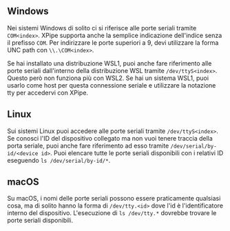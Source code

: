 ## Windows

Nei sistemi Windows di solito ci si riferisce alle porte seriali tramite `COM<index>`.
XPipe supporta anche la semplice indicazione dell'indice senza il prefisso `COM`.
Per indirizzare le porte superiori a 9, devi utilizzare la forma UNC path con `\\.\COM<index>`.

Se hai installato una distribuzione WSL1, puoi anche fare riferimento alle porte seriali dall'interno della distribuzione WSL tramite `/dev/ttyS<index>`.
Questo però non funziona più con WSL2.
Se hai un sistema WSL1, puoi usarlo come host per questa connessione seriale e utilizzare la notazione tty per accedervi con XPipe.

## Linux

Sui sistemi Linux puoi accedere alle porte seriali tramite `/dev/ttyS<index>`.
Se conosci l'ID del dispositivo collegato ma non vuoi tenere traccia della porta seriale, puoi anche fare riferimento ad esso tramite `/dev/serial/by-id/<device id>`.
Puoi elencare tutte le porte seriali disponibili con i relativi ID eseguendo `ls /dev/serial/by-id/*`.

## macOS

Su macOS, i nomi delle porte seriali possono essere praticamente qualsiasi cosa, ma di solito hanno la forma di `/dev/tty.<id>` dove l'id è l'identificatore interno del dispositivo.
L'esecuzione di `ls /dev/tty.*` dovrebbe trovare le porte seriali disponibili.
